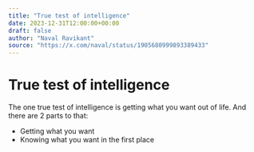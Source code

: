 ```yaml
---
title: "True test of intelligence"
date: 2023-12-31T12:00:00+00:00
draft: false
author: "Naval Ravikant"
source: "https://x.com/naval/status/1905680999893389433"
---
```


# True test of intelligence

The one true test of intelligence is getting what you want out of life. And there are 2 parts to that:
- Getting what you want
- Knowing what you want in the first place